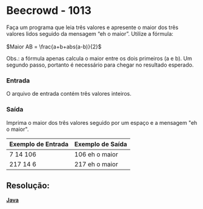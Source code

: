<h1>Beecrowd - 1013</h1>

Faça um programa que leia três valores e apresente o maior dos três valores lidos seguido da mensagem “eh o maior”. Utilize a fórmula:<br><br>
$`Maior AB = \frac{a+b+abs(a-b)}{2}`$

Obs.: a fórmula apenas calcula o maior entre os dois primeiros (a e b). Um segundo passo, portanto é necessário para chegar no resultado esperado.

<h3>Entrada</h3>
O arquivo de entrada contém três valores inteiros.

<h3>Saída</h3>

Imprima o maior dos três valores seguido por um espaço e a mensagem "eh o maior".
<br>

| Exemplo de Entrada |  Exemplo de Saída   |
| --------- | -------------- |
| 7 14 106  | 106 eh o maior |
| 217 14 6  | 217 eh o maior |

<h2>Resolução:</h2>

[**Java**](https://github.com/Dendzy/beecrowd-resolution/blob/main/Iniciante/Java/beecrowd_1013.java)
